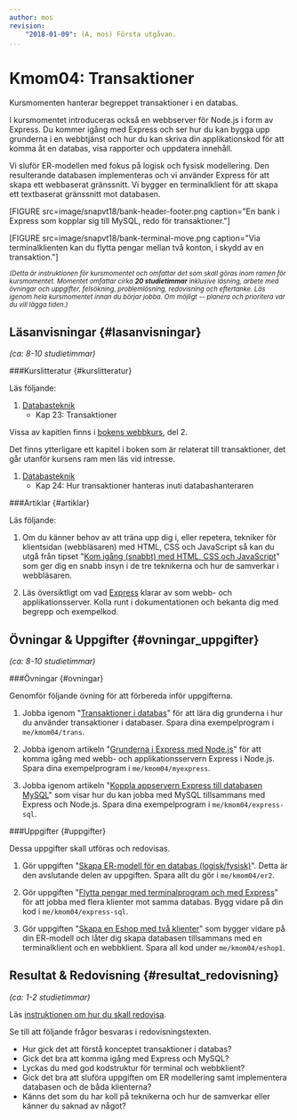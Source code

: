 ```yaml
---
author: mos
revision:
    "2018-01-09": (A, mos) Första utgåvan.
...
```

Kmom04: Transaktioner
====================================

Kursmomenten hanterar begreppet transaktioner i en databas.

I kursmomentet introduceras också en webbserver för Node.js i form av Express. Du kommer igång med Express och ser hur du kan bygga upp grunderna i en webbtjänst och hur du kan skriva din applikationskod för att komma åt en databas, visa rapporter och uppdatera innehåll.

Vi sluför ER-modellen med fokus på logisk och fysisk modellering. Den resulterande databasen implementeras och vi använder Express för att skapa ett webbaserat gränssnitt. Vi bygger en terminalklient för att skapa ett textbaserat gränssnitt mot databasen.

<!--more-->

[FIGURE src=image/snapvt18/bank-header-footer.png caption="En bank i Express som kopplar sig till MySQL, redo för transaktioner."]

[FIGURE src=image/snapvt18/bank-terminal-move.png caption="Via terminalklienten kan du flytta pengar mellan två konton, i skydd av en transaktion."]

<small><i>(Detta är instruktionen för kursmomentet och omfattar det som skall göras inom ramen för kursmomentet. Momentet omfattar cirka **20 studietimmar** inklusive läsning, arbete med övningar och uppgifter, felsökning, problemlösning, redovisning och eftertanke. Läs igenom hela kursmomentet innan du börjar jobba. Om möjligt -- planera och prioritera var du vill lägga tiden.)</i></small>



Läsanvisningar  {#lasanvisningar}
---------------------------------

*(ca: 8-10 studietimmar)*


###Kurslitteratur  {#kurslitteratur}

Läs följande:

1. [Databasteknik](kunskap/boken-databasteknik)
    * Kap 23: Transaktioner

Vissa av kapitlen finns i [bokens webbkurs](http://www.databasteknik.se/webbkursen/), del 2.

Det finns ytterligare ett kapitel i boken som är relaterat till transaktioner, det går utanför kursens ram men läs vid intresse.

1. [Databasteknik](kunskap/boken-databasteknik)
    * Kap 24: Hur transaktioner hanteras inuti databashanteraren



###Artiklar {#artiklar}

Läs följande:

1. Om du känner behov av att träna upp dig i, eller repetera, tekniker för klientsidan (webbläsaren) med HTML, CSS och JavaScript så kan du utgå från tipset "[Kom igång (snabbt) med HTML, CSS och JavaScript](coachen/kom-igang-snabbt-med-html-css-och-javascript)" som ger dig en snabb insyn i de tre teknikerna och hur de samverkar i webbläsaren.

1. Läs översiktligt om vad [Express](http://expressjs.com/) klarar av som webb- och applikationsserver. Kolla runt i dokumentationen och bekanta dig med begrepp och exempelkod.



Övningar & Uppgifter  {#ovningar_uppgifter}
-------------------------------------------

*(ca: 8-10 studietimmar)*


<!--
1. Du behöver ha grundläggande koll på HTML och CSS. Som en uppfräschning av dina kunskaper, eller som en kort intro, så jobbar du igenom materialet i tipset "[Kom igång (snabbt) med HTML, CSS och JavaScript](coachen/kom-igang-snabbt-med-html-css-och-javascript)". Jobba igenom materialet grundligt eller översiktligt, beroende på ditt eget behov.
-->



###Övningar {#ovningar}

Genomför följande övning för att förbereda inför uppgifterna.

1. Jobba igenom "[Transaktioner i databas](kunskap/transaktioner-i-databas)" för att lära dig grunderna i hur du använder transaktioner i databaser. Spara dina exempelprogram i `me/kmom04/trans`.

1. Jobba igenom artikeln "[Grunderna i Express med Node.js](kunskap/grunderna-i-express-med-nodejs)" för att komma igång med webb- och applikationsservern Express i Node.js. Spara dina exempelprogram i `me/kmom04/myexpress`.

1. Jobba igenom artikeln "[Koppla appservern Express till databasen MySQL](kunskap/koppla-appservern-express-till-databasen-mysql)" som visar hur du kan jobba med MySQL tillsammans med Express och Node.js. Spara dina exempelprogram i `me/kmom04/express-sql`.


<!--
1. Update transaktions (new article) with document on Isolation levels and Dirty reads and Deadlock. Eventuell klient för att testa låsning? https://docs.google.com/document/d/15k4XbQxNOpJp-sqxwWX-FmG8UyerGSF36YDerSelbBc/preview
-->



###Uppgifter {#uppgifter}

Dessa uppgifter skall utföras och redovisas.

1. Gör uppgiften "[Skapa ER-modell för en databas (logisk/fysisk)](uppgift/skapa-er-modell-for-en-databas-logisk-fysisk)". Detta är den avslutande delen av uppgiften. Spara allt du gör i `me/kmom04/er2`.

1. Gör uppgiften "[Flytta pengar med terminalprogram och med Express](uppgift/flytta-pengar-med-terminal-program-och-med-express)" för att jobba med flera klienter mot samma databas. Bygg vidare på din kod i `me/kmom04/express-sql`.

1. Gör uppgiften "[Skapa en Eshop med två klienter](uppgift/skapa-eshop-med-tva-klienter)" som bygger vidare på din ER-modell och låter dig skapa databasen tillsammans med en terminalklient och en webbklient. Spara all kod under `me/kmom04/eshop1`.



Resultat & Redovisning  {#resultat_redovisning}
-----------------------------------------------

*(ca: 1-2 studietimmar)*

Läs [instruktionen om hur du skall redovisa](./../redovisa).

Se till att följande frågor besvaras i redovisningstexten.

* Hur gick det att förstå konceptet transaktioner i databas?
* Gick det bra att komma igång med Express och MySQL?
* Lyckas du med god kodstruktur för terminal och webbklient?
* Gick det bra att sluföra uppgiften om ER modellering samt implementera databasen och de båda klienterna?
* Känns det som du har koll på teknikerna och hur de samverkar eller känner du saknad av något?
